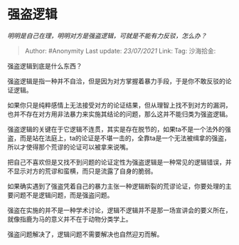 # 强盗逻辑
*明明是自己在理，明明对方是强盗逻辑，可就是不能有力反驳，怎么办？*

> Author: #Anonymity
> Last update: *23/07/2021*
> Link:
> Tag:
> 沙海拾金:

强盗逻辑到底是什么东西？

强盗逻辑是指一种并不自洽，但是因为对方掌握着暴力手段，于是你不敢反驳的论证逻辑。

如果你只是纯粹感情上无法接受对方的论证结果，但从理智上找不到对方的漏洞，也并不存在对方用非法暴力来实施其结论的问题，那么这并不能归类为强盗逻辑。

强盗逻辑的关键在于它逻辑不连贯，其实是存在脱节的，如果ta不是一个法外的强盗，而是站在法庭上，ta的论证是不堪一击的，全靠ta是一个无法被缉拿的强盗，所以才使得那个荒谬的论证可以被拿来说嘴。

把自己不喜欢但是又找不到问题的论证定性为强盗逻辑是一种常见的逻辑错误，并不显示对方的荒谬和蛮横，而只是流露了自身的脆弱。

如果确实遇到了强盗凭着自己的暴力主张一种逻辑断裂的荒谬论证，你要处理的主要问题不是逻辑问题，而是强盗问题。

强盗在实施的并不是一种学术讨论，逻辑不逻辑并不是那一场宣讲会的要义所在，就像指鹿为马的意义并不在于动物分类学上。

强盗问题解决了，逻辑问题不需要解决也自然迎刃而解。
